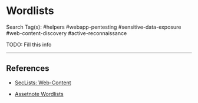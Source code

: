 # Wordlists

Search Tag(s): #helpers #webapp-pentesting #sensitive-data-exposure #web-content-discovery #active-reconnaissance

TODO: Fill this info

---
## References

- [SecLists: Web-Content](https://github.com/danielmiessler/SecLists/tree/master/Discovery/Web-Content)

- [Assetnote Wordlists](https://wordlists.assetnote.io/)